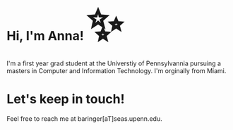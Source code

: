 # Hi, I'm Anna! <span style='font-size:100px;'>&#10024;</span>

I'm a first year grad student at the Universtiy of Pennsylvannia pursuing a masters in Computer and Information Technology. I'm orginally from Miami. 

# Let's keep in touch!
Feel free to reach me at  baringer[aT]seas.upenn.edu. 